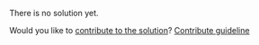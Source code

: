 
There is no solution yet.

Would you like to [contribute to the solution](https://github.com/BFEdev/BFE.dev-solutions/blob/main/quiz/object-groupby_en.md)? [Contribute guideline](https://github.com/BFEdev/BFE.dev-solutions#how-to-contribute)
